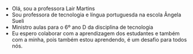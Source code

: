 -  Olá, sou a professora Lair Martins
-  Sou professora de tecnologia e língua portuguesda na escola Ângela Sueli
-  Ministro aulas para o 6º ano D da disciplina de tecnologia
-  Eu espero colaborar com a aprendizagem dos estudantes e também com a minha, pois também estou aprendendo, é um desafio para todos nós.


<!---
lalamartins/lalamartins is a ✨ special ✨ repository because its `README.md` (this file) appears on your GitHub profile.
You can click the Preview link to take a look at your changes.
--->
